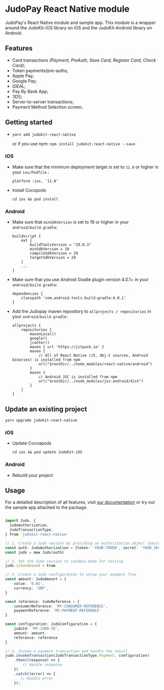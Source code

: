 # JudoPay React Native module

JudoPay's React Native module and sample app. This module is a wrapper around the JudoKit-iOS library on iOS and the JudoKit-Android library on Android.

## Features

- Card transactions *(Payment, PreAuth, Save Card, Register Card, Check Card)*;
- Token payments/pre-auths;
- Apple Pay;
- Google Pay;
- iDEAL;
- Pay By Bank App;
- 3DS;
- Server-to-server transactions;
- Payment Method Selection screen;

## Getting started

-   `yarn add judokit-react-native`

    or if you use npm: `npm install judokit-react-native --save`

### iOS

-   Make sure that the minimum deployment target is set to `11.0` or higher in your `ios/Podfile` :

    `platform :ios, '11.0'`

-   Install Cocopods

    `cd ios && pod install`

### Android

-   Make sure that `minSdkVersion` is set to 19 or higher in your `android/build.gradle`:

    ```
    buildscript {
        ext {
            buildToolsVersion = "29.0.3"
            minSdkVersion = 19
            compileSdkVersion = 29
            targetSdkVersion = 29
        }
        ...
    }
    ```

-   Make sure that you use Android Gradle plugin version 4.0.1+ in your `android/build.gradle`:

    ```
    dependencies {
        classpath 'com.android.tools.build:gradle:4.0.1'
    }
    ```

-   Add the Judopay maven repository to `allprojects / repositories` in your `android/build.gradle`:

    ```
    allprojects {
        repositories {
            mavenLocal()
            google()
            jcenter()
            maven { url 'https://jitpack.io' }
            maven {
                // All of React Native (JS, Obj-C sources, Android binaries) is installed from npm
                url("$rootDir/../node_modules/react-native/android")
            }
            maven {
                // Android JSC is installed from npm
                url("$rootDir/../node_modules/jsc-android/dist")
            }
        }
    }

    ```

## Update an existing project

`yarn upgrade judokit-react-native`

### iOS

-   Update Cocoapods

    `cd ios && pod update JudoKit-iOS`

### Android

- Rebuild your project

## Usage

For a detailed description of all features, visit [our documentation](https://docs.judopay.com/) or try out the sample app attached to the package.

```ts

import Judo, {
  JudoAuthorization,
  JudoTransactionType,
} from 'judokit-react-native'

// 1. Create a Judo session by providing an authorization object (basic or session)
const auth: JudoAuthorization = {token: 'YOUR-TOKEN', secret: 'YOUR_SECRET'}
const judo = new Judo(auth)

// 2. Set the Judo session to sandbox mode for testing
judo.isSandboxed = true

// 3. Create a Judo configuration to setup your payment flow
const amount: JudoAmount = {
    value: '0.01',
    currency: 'GBP',
}

const reference: JudoReference = {
    consumerReference: 'MY-CONSUMER-REFERENCE',
    paymentReference: 'MY-PAYMENT-REFERENCE'
}

const configuration: JudoConfiguration = {
    judoId: 'MY-JUDO-ID',
    amount: amount,
    reference: reference
}

// 4. Invoke a payment transaction and handle the result
judo.invokeTransaction(JudoTransactionType.Payment, configuration)
    .then((response) => {
        // Handle response
    })
    .catch((error) => {
       // Handle error
    });
```
